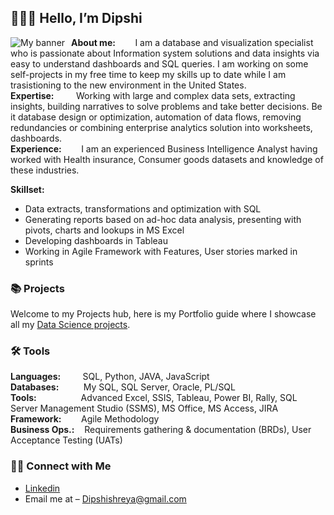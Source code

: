 ## 🙋🏻‍♀️ Hello, I’m Dipshi 


<img src="https://github.com/dipshisingh31/Myfiles/assets/94697832/d29ce087-52d2-4679-8a43-283ec8a55d8f"
     alt="My banner"
     style="float: left; margin-right: 10px;" />

**About me:**   &nbsp;&nbsp;&nbsp;&nbsp;&nbsp;&nbsp;&nbsp;I am  a database and visualization specialist who is passionate about Information system solutions and data insights via easy to understand dashboards and SQL queries. I am working on some self-projects in my free time to keep my skills up to date while I am trasistioning to the new environment in the United States.\
**Expertise:**  &nbsp;&nbsp;&nbsp;&nbsp;&nbsp;&nbsp;&nbsp;&nbsp;Working with large and complex data sets, extracting insights, building narratives to solve problems and take better decisions. Be it database design or optimization, automation of data flows, removing redundancies or combining enterprise analytics solution into worksheets, dashboards.\
**Experience:** &nbsp;&nbsp;&nbsp;&nbsp;&nbsp;&nbsp; I am an experienced Business Intelligence Analyst having worked with Health insurance, Consumer goods datasets and knowledge of these industries. 


**Skillset:** 
- Data extracts, transformations and optimization with SQL
 - Generating reports based on ad-hoc data analysis, presenting with pivots, charts and lookups in MS Excel
 - Developing dashboards in Tableau
- Working in Agile Framework with Features, User stories marked in sprints

### 📚 Projects

Welcome to my Projects hub, here is my Portfolio guide where I showcase all my [Data Science projects](https://github.com/dipshisingh31/Portfolio_Guide/blob/main/README.md).

### 🛠️ Tools

**Languages:**			&nbsp;&nbsp;&nbsp;&nbsp;&nbsp;&nbsp;&nbsp;&nbsp;SQL, Python, JAVA, JavaScript\
**Databases:**			&nbsp;&nbsp;&nbsp;&nbsp;&nbsp;&nbsp;&nbsp;&nbsp;&nbsp;My SQL, SQL Server, Oracle, PL/SQL\
**Tools:**	        &nbsp;&nbsp;&nbsp;&nbsp;&nbsp;&nbsp;&nbsp;&nbsp;&nbsp;&nbsp;&nbsp;&nbsp;&nbsp;&nbsp;&nbsp;&nbsp;&nbsp;Advanced Excel, SSIS, Tableau, Power BI, Rally, SQL Server Management Studio (SSMS), MS Office, MS Access, JIRA\
**Framework:**	    &nbsp;&nbsp;&nbsp;&nbsp;&nbsp;&nbsp;&nbsp;Agile Methodology\
**Business Ops.:**	    &nbsp;&nbsp;&nbsp;Requirements gathering & documentation (BRDs), User Acceptance Testing (UATs) 



### 👋🏻 Connect with Me

- [Linkedin]( https://www.linkedin.com/in/dipshishreyasingh/)
- Email me at – Dipshishreya@gmail.com  
